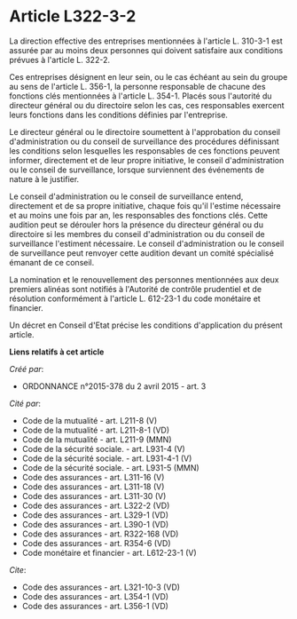 # Article L322-3-2

La direction effective des entreprises mentionnées à l'article L. 310-3-1 est assurée par au moins deux personnes qui doivent
satisfaire aux conditions prévues à l'article L. 322-2. 

Ces entreprises désignent en leur sein, ou le cas échéant au sein du groupe au sens de l'article L. 356-1, la personne
responsable de chacune des fonctions clés mentionnées à l'article L. 354-1. Placés sous l'autorité du directeur général ou du
directoire selon les cas, ces responsables exercent leurs fonctions dans les conditions définies par l'entreprise. 

Le directeur général ou le directoire soumettent à l'approbation du conseil d'administration ou du conseil de surveillance
des procédures définissant les conditions selon lesquelles les responsables de ces fonctions peuvent informer, directement et
de leur propre initiative, le conseil d'administration ou le conseil de surveillance, lorsque surviennent des événements de
nature à le justifier. 

Le conseil d'administration ou le conseil de surveillance entend, directement et de sa propre initiative, chaque fois qu'il
l'estime nécessaire et au moins une fois par an, les responsables des fonctions clés. Cette audition peut se dérouler hors la
présence du directeur général ou du directoire si les membres du conseil d'administration ou du conseil de surveillance
l'estiment nécessaire. Le conseil d'administration ou le conseil de surveillance peut renvoyer cette audition devant un
comité spécialisé émanant de ce conseil. 

La nomination et le renouvellement des personnes mentionnées aux deux premiers alinéas sont notifiés à l'Autorité de contrôle
prudentiel et de résolution conformément à l'article L. 612-23-1 du code monétaire et financier. 

Un décret en Conseil d'Etat précise les conditions d'application du présent article.

**Liens relatifs à cet article**

_Créé par_:

  - ORDONNANCE n°2015-378 du 2 avril 2015 - art. 3

_Cité par_:

  - Code de la mutualité - art. L211-8 (V)
  - Code de la mutualité - art. L211-8-1 (VD)
  - Code de la mutualité - art. L211-9 (MMN)
  - Code de la sécurité sociale. - art. L931-4 (V)
  - Code de la sécurité sociale. - art. L931-4-1 (V)
  - Code de la sécurité sociale. - art. L931-5 (MMN)
  - Code des assurances - art. L311-16 (V)
  - Code des assurances - art. L311-18 (V)
  - Code des assurances - art. L311-30 (V)
  - Code des assurances - art. L322-2 (VD)
  - Code des assurances - art. L329-1 (VD)
  - Code des assurances - art. L390-1 (VD)
  - Code des assurances - art. R322-168 (VD)
  - Code des assurances - art. R354-6 (VD)
  - Code monétaire et financier - art. L612-23-1 (V)

_Cite_:

  - Code des assurances - art. L321-10-3 (VD)
  - Code des assurances - art. L354-1 (VD)
  - Code des assurances - art. L356-1 (VD)

